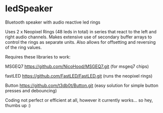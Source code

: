 # ledSpeaker
Bluetooth speaker with audio reactive led rings

Uses 2 x Neopixel Rings (48 leds in total) in series that react to the left and right audio channels.
Makes extensive use of secondary buffer arrays to control the rings as separate units. Also allows for offsetting and reversing of the ring values.

Requires these libraries to work:

MSGEQ7 https://github.com/NicoHood/MSGEQ7.git       (for msgeq7 chips)

fastLED https://github.com/FastLED/FastLED.git      (runs the neopixel rings)

Button https://github.com/t3db0t/Button.git         (easy solution for simple button presses and debouncing)

Coding not perfect or efficient at all, however it currently works... so hey, thumbs up :) 
